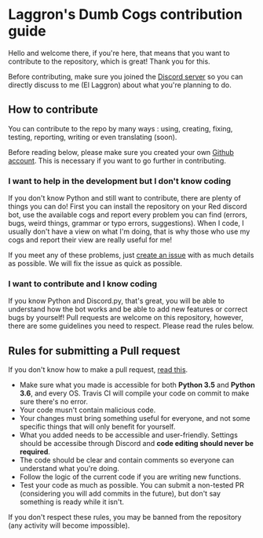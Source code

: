 # Laggron's Dumb Cogs contribution guide

Hello and welcome there, if you're here, that means that you want to contribute to the repository, which is great! Thank you for this.

Before contributing, make sure you joined the [Discord server](https://discord.gg/WsTGeQM) so you can directly discuss to me (El Laggron) about what you're planning to do.

## How to contribute

You can contribute to the repo by many ways : using, creating, fixing, testing, reporting, writing or even translating (soon).

Before reading below, please make sure you created your own [Github account](https://github.com/join). This is necessary if you want to go further in contributing.

### I want to help in the development but I don't know coding

If you don't know Python and still want to contribute, there are plenty of things you can do! First you can install the repository on your Red discord bot, use the available cogs and report every problem you can find (errors, bugs, weird things, grammar or typo errors, suggestions). When I code, I usually don't have a view on what I'm doing, that is why those who use my cogs and report their view are really useful for me!

If you meet any of these problems, just [create an issue](https://github.com/retke/Laggrons-Dumb-Cogs/issues/new/choose) with as much details as possible. We will fix the issue as quick as possible.

### I want to contribute and I know coding

If you know Python and Discord.py, that's great, you will be able to understand how the bot works and be able to add new features or correct bugs by yourself! Pull requests are welcome on this repository, however, there are some guidelines you need to respect. Please read the rules below.

## Rules for submitting a Pull request

If you don't know how to make a pull request, [read this](https://help.github.com/articles/creating-a-pull-request/).

- Make sure what you made is accessible for both **Python 3.5** and **Python 3.6**, and every OS. Travis CI will compile your code on commit to make sure there's no error.
- Your code musn't contain malicious code.
- Your changes must bring something useful for everyone, and not some specific things that will only benefit for yourself.
- What you added needs to be accessible and user-friendly. Settings should be accessibe through Discord and **code editing should never be required**.
- The code should be clear and contain comments so everyone can understand what you're doing.
- Follow the logic of the current code if you are writing new functions.
- Test your code as much as possible. You can submit a non-tested PR (considering you will add commits in the future), but don't say something is ready while it isn't.

If you don't respect these rules, you may be banned from the repository (any activity will become impossible).
